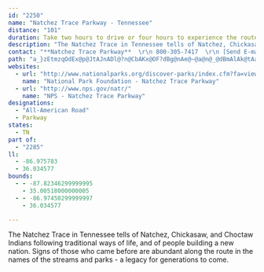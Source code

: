 ```yaml
---
id: "2250"
name: "Natchez Trace Parkway - Tennessee"
distance: "101"
duration: Take two hours to drive or four hours to experience the route.
description: "The Natchez Trace in Tennessee tells of Natchez, Chickasaw, and Choctaw Indians following traditional ways of life, and of people building a new nation. Signs of those who came before are abundant along the route in the names of the streams and parks - a legacy for generations to come."
contact: "**Natchez Trace Parkway**  \r\n 800-305-7417  \r\n [Send E-mail](mailto:NATR_interpretation@nps.gov )  \r\n\r\n"
path: "a_}zEtmzqOdEx@p@JtAJnADl@?n@CbAKx@OF?dBg@nAe@~@a@n@_@dBmAlAk@tAa@hAKfA@p@Dx@Rb@N~Ap@n@V^J`@Hh@Bn@Ah@En@M`Bk@n@Ub@K|@Gr@HZHVHLF\\V\\^`@r@`A~BR`@P^f@~@V`@`@n@p@`ARTd@v@Pb@N`@Nd@FZNx@`@~CDVJ`@N^HPRXLNLLVRb@Zd@VzAx@XPTRXXdBxB`@d@PNTL`@RNF\\Hl@J`@@b@AVCh@OVKb@Wl@k@t@u@d@c@^WPIPGJCTE\\CR@`@Df@Jh@TdAj@VL\\J\\FJ@R?`@?f@IXGNG`@S\\YNQTYL]LYH[NgAB[?[As@CqAAY@o@Bk@Fm@Fg@Lk@Le@N[@ILWh@y@f@s@\\a@dAs@ZMPGj@Kv@B|ATr@Tf@\\vAhAj@\\\\Pz@Vd@HPDT@N?Z?HAPCVE\\MVMTMj@]jBaAz@_@n@OFAFAlBG`@Gf@OPKTOXW^a@`@c@r@m@h@e@FCXMZID?Z?P@`@Fb@LXL|BlAj@ZXVZR\\NRDHBJ@R?l@CNERGxBqAr@Wv@Gj@@TBVFRFf@VXTHHxBpCLNPNXT\\Tb@VvAd@h@NbBb@zDt@rDl@l@LXHd@N|@b@`@ZZX^b@V\\Xb@Rb@P`@Pf@HVLf@DNJn@Fh@Fl@@b@NtBBTDh@Lr@Jd@FPFPN`@\\n@j@bA~@jBP`@Rj@Jb@Pz@Jv@Dh@JnAP`BN|@RbADPNl@^lARj@FLrAjC`@j@LRl@r@x@z@fCdChAdAh@h@vCpC`@b@nBvB`EzEtMbPxBlBhAp@rB~@vBj@^H`@NVJ\\TNNTTf@t@`AjA~AdAd@JnADnAYt@e@pCeC|Ag@fCWh@M^QVQTSd@m@P[N]J]RwAFoA@k@Ao@K_AIo@[cBM}@M_ACUAo@@o@Hk@Lk@Vq@Vk@`@g@\\]n@[rEmAxCw@VKJELIPO^_@T[jAeCRi@Ra@^e@XYb@Y\\O`@Kb@Gb@?f@Bf@Hp@RhB`@NBTB`ADd@AfAIv@Op@Sz@_@h@Yn@o@lE{HxBaGjCmCvESl@LJBdBr@|@|@r@fA~A`Fh@jA~@~@pAn@pARbBDV@ZDv@Th@XLHPNHHf@j@r@|Af@dBf@xA|@bBl@v@f@n@fAjA|@fAZf@p@jAl@jAp@r@f@X`AVt@Dv@Et@ShAq@dAu@rAu@fBq@vB_@lAE~@BrARp@Tp@\\l@h@f@p@j@lAVbANfAH`ANv@T|@h@dAr@z@LLv@bAXf@Rj@x@vDl@vA~@fAdC`Ct@`AnCbFhAxAl@j@n@f@nAn@tAZn@Bp@?fAUx@UdB_@x@Cv@@vAHdABnBQhB_@`@@t@@t@DfBd@vDtHpAlApAf@bCRrCn@hBfCT^Zh@JJZT`@T`@LZFb@B^?^C`@I\\KZMxA_APKZMPGTERCPCZ?V@l@JVHNFLHPJNLPPNPXb@Rf@Pb@`@jATj@JXLRFNJPNVHP\\j@f@`APd@L\\F\\BJFVNz@Fh@D^F~@BXFp@DXHl@DRLf@Pl@Xn@RZFLDDHLTVnAxABDJPTb@Tl@Ph@HXJf@Rz@FRJZHRP\\PZLP\\VVNh@T\\JVFZB\\B`@@`@Ax@?d@@p@FNDf@FZHXBN?l@?f@IVITGNIPIRMLMf@g@t@u@JIPMd@W\\OFAb@UPKLIVSd@e@`@u@Rq@H]D[B_@@e@@g@?a@CiACgB?oA@c@Da@D[FYJ]N_@NWPUPSLMROPMVKXKJALCVEXAV?X@x@Fv@DNANAVCZGVKXOXO`@]XSTO\\SVMVI\\ITETCf@C~AEf@GZKPIRMROPQPQNSJQN[Rg@L[L_@\\w@LY`@o@^a@ROTQZMr@Yh@M^G\\EVA\\@XB\\HRF`@RVNd@d@\\`@P\\\\z@Rr@VfARj@HNTb@LNXZPLTLPJNFLDLB`@F`@Bd@A|@Id@GdASv@K^E~@ErA@bBFv@BX@j@GREd@MZM\\Qx@m@|B_BfA]rACvCf@rExBdBtAfBxBxClEl@j@b@XpA\\jBl@^NXPn@`@|@v@TTjA`BrClElFlFlC`DhAlBj@vAf@~Bf@bCL~@XdCFp@HdBB`@HzIRtB~@xEhAlDbCxDbBjBnDrC~A~@x@d@l@d@`@^X^VZXh@FNV|@pA`IRz@n@pBjAbDV`@RXvAdBn@z@d@p@j@dArEvKd@`AL\\Zn@RZx@v@|Ar@|ARxBMbEmArQyGbCg@dCW|CGtENrDp@xFdBtGrDzBhCfBrCrCvJxB|DrCvBxFfBx@j@dH`IvJrIzGhJnCtGjJhWjBrCfAjAtArA|AdAlCfAzAd@~Fn@`J^xNbAxEl@bEx@vHrBrCl@lBVhDPlCChCXfCv@tBxAfH|IfCdClElDhAxAj@dAb@nAnBzJb@nAbAnBnBbC|EpDvC~CzApCvAxDjAbGx@dIRfGHzJJxC\\hDbBzJt@pGLfD?tCYpJ?`DDfCh@rErAfFjAzCfAdBhCrC|GrEhA~@bArAbA~B^fCH~AWvMH|B\\bCj@~B~@xBzHrMhAfCx@nDV|E@fAMxC{AbKgBlSeA|EiBhEeBlC}A`B}C~DcA~Bi@tBUrBIpBFnBZpCt@nCfC|Fx@bCf@bClAbJx@jCp@nAt@jAtBfBdRrK`EhC~AvAhAxAvAdCt@fBx@lDh@~EBnDIfB}@jGuBfLi@hFOxBOdH?nC^xJrAfMnAhIbCnKdEnNzDdJzHjMlGfM~@zDz@|FLlBDfEcB|ZM~CCzD?lEn@nJhBtSXtEZ~K?lG[rZN`E~@pGt@fCbAxBzB`DtCdDlCnBtBnA`DtAxEdAxDZhQIlEBxJ|@nFz@pJbCzIlDrE`ClDxBlWbUzErD~F`EhKdFxQ|GjCpArBrA|B`BrTzSjIrGlExC`J`EbQxFdDx@rP~CjJn@hBExBUtCk@xJ{CnNmD|E_@hEQjK?hB_@~Aq@bAm@bCaCnA_@jEWjBJjGfBrCX`LAnBd@jClApA~@tDfDdBlA~KfF|G~E`HzFbF~BhGlDzA`Bz@bAlAtBzAzDdA|EjAnJb@lG~@fFdA`FhAlEhDlLvClHxDhIfD~FfEnG|DpFrB|DhA~Cn@jCnCjZfAfMFhCBdL_AnSO~LDfHNpEh@zGvBhN~AxHrAnE~ArEf@|@rC|DjAhAhDfCpBlAxFrCfEbBpCr@|GzAvLdA`C?dDSlGoA`J{DjFyAbCSlHPrDhA`IhF|BnBrGhJ|EzPvGxj@lCd_@x@l`@U`C_@bCeAbFMrBBrBzBxLrBhJjAfKBxEk@~Di@rBy@xBqB`Eu@xBc@`EApBXzEpAtFzB|EnC`DvD~DxBnAxBdC~@lAvDfHr@~@lB`BdIvI~BrC~EbM|BrIbCzE|ItGfCdAhCJbe@qGb]]hBWhZkH~@OzAQ\\CV?xABd@B|@F~@Jz@N~A\\lBh@dDhAj@VfAh@l@Zx@n@`B`Bd@l@nBnCfBbDt@lAHLv@lA|@nAhBbCl@x@bAjBTh@LZb@bBVjALv@P|CBxHLfDVfDb@hDtAxIR~AVtCF|BApCCjAc@hDmA~Fa@vBm@rDQrBQzEGtGSxFQ|BUdD[`DIvAEfB?|@BtAFbAP~@Jd@ZpAJZzA~DxBbHh@vB\\hBtAjJPxAJhBPxE^fHRvCX~A\\dB|@tB~@|Ax@bA~@|@dBhAd@Vb@P`Dn@rAFjHInCCnDJ~Cf@lCzAdI|JjE~IpPvPpClEhBrE|BrW~@lInAxDfDjF|BtCnAfAxh@lTzGzDfBlBnHxNzEpGnDhBjDx@rE?nOQhBXfEdCbClC`JbQ~B~BjBjAv\\zL`BlAnK`MxFtJvCrD`GbFz@z@TNdBnAj@\\VNTJtAj@rEzA`@JtAVxBZjFt@bIjAdJrAvCb@hGnAzGrApAp@bCpCtLtWbF~HzFtH`LlL|B`DtA~Dr@hF|Cje@jB|JpB~GzBfEjEnFxBnAbCt@pFJ|IyAnUsHpBc@zCc@jCUjKk@vHLva@pBrB\\vJhAvC`@xE~@xBl@rBj@hE~AjGhBjBZfFj@t@LxCXfEN|BDdE@jEIxBCxFe@rBUfAM~Be@pCm@xCk@vCe@nF_AzI{AbHyArIsAhBWlDGvAD~FjAhCtAJFjEzDlEzEjEbFpEnFfBrBnBlB`FpCbEvBbEdBxGtDbFrCxEjC`B~@PL|F|FfArAhB~BrD`E`D~CxApA~GxDnCvArChB|JjHhEvDfG`GfElElAvAlD|DxC`D|BjCb@b@hAnAlBrBnCpCtDhEj@n@fJzJrC|BpDxB`FtCbHxCjBr@hEpAdBd@dATxB\\bDj@hDd@dF`@lDLrIZlEIpCI`GUlJSpG]tDFtBDlI`@fELhCN`Cf@xBv@dDzAvAp@hEtBhFfCxDfBzH`EdEnBhD~AbCxAtBn@pJnAhNItMsBb\\iJ~JgElDcA|Cg@hDGrFRzIt@vGbBvD~BtNjMvFlHpInInF|EtC`A`@`@h@DtJzGnC|BrUvNjJ~HbDrDhNhS|FlH|FbGv[nW~KbKbCdD|DrL`AzF\\`I?h}@JhC`AfInAfGn@lBbBxC~CdExDnDfChBbA^`XzF|GdBnFnClBxB~MbTnQhW|BxBrFtCrO~GjOrHlGlBpEfBpJlBjSbApUfB|JxBtFxBpKtFtUtMdF`DfHfDnRxLvFhFpKlMnLlSpOrVtQjf@xB|HjHfRdHnKrE~FdDfDtFjDhWhN~F`BdRbEpG`BpFvApD|@tEhAhDt@fJfBhFbArHnAnF|@rDj@lJtApBZlKrA~KlAbALhOtAzDTlId@pFZhBLhFTxH^vH^lBL|BXnFt@pB`@hElAnBh@jHrCd@PtEbCnAp@bFbDzFrEfC`CnFhFtC`DjHbIpC`DpB~BbBtBdIfKtBrCpGxIzAvB|EtHhHlLjB|ClCdE|EtIt@|AZn@tE|IhAzB`AhBhFzKlB`EpBpEdAtBj@jAz@zA`A|AdBvBhB`BnBpAdCdAnFfBnD`A|EpBrGvDfJhJhJlJ|B~B|B`CjDzDtH`IjInHf@\\|GxDzJzDpXlIdStJpLhJ~DdEjB~D~B`Ir@hF^xH?~DOtE}@rIqAvJeBxIeBdHsCtI{AlFy@fF]zCEpBH|Dh@dDd@dB~@fC\\d@`@fA|@jB|QvWpCrFzAbEh@jDZtDR|I}ApJwGbX_BlK}@`SNvFfBrObEvUpHnUlEvI|D~EbCjC|HnFxDpBlZzEnJ~C`F~CxCtCbFlGvCfHvGpWlIhXvChGbDxE|C~CxHxGdIrE`KhDpHdAdPlA|FS|LmAzTqClF_@|BJbFjApDtBzBlBzHpIlC`CbFfDxEdBtEx@vWMnE`AvCpArCnBlDjD|FtHvFdFrCtBjG~CdDdAvYfE`YzGvFlBxEpAjJlBzK~AvDR~DVh]bAlG\\bLxArNrClIfCf\\|OvKxHdIzFhC`BhB|A`RbNbR~PvIvJvH~HdMzOhHpHtJ`HrC~ArQpH`NnGnKlGlFxBrFfE`D~CzInLjClElHvOdVn\\lSlTrOpOdIbGzJrE`FdBxIxBzIdBjFj@b_@l@rOhAbJvAjEdArAF|f@bT|DrBl]`TrKhInTtSrC`DhCpDzNbOjL`KnPnMdLlHfHdEzLtGpHfDxHxCnLlDzLjCp[vF|RvExPnFd_@zOvKxDrG`BhPlC|RbAdRUtIa@|XmCx\\sEnIy@^E"
websites:
  - url: "http://www.nationalparks.org/discover-parks/index.cfm?fa=viewPark&pid=NATR"
    name: "National Park Foundation - Natchez Trace Parkway"
  - url: "http://www.nps.gov/natr/"
    name: "NPS - Natchez Trace Parkway"
designations:
  - "All-American Road"
  - Parkway
states:
  - TN
part of:
  - "2285"
ll:
  - -86.975783
  - 36.034577
bounds:
  - - -87.82346299999995
    - 35.00518000000005
  - - -86.97450299999997
    - 36.034577

---
```


The Natchez Trace in Tennessee tells of Natchez, Chickasaw, and Choctaw Indians following traditional ways of life, and of people building a new nation. Signs of those who came before are abundant along the route in the names of the streams and parks - a legacy for generations to come.
